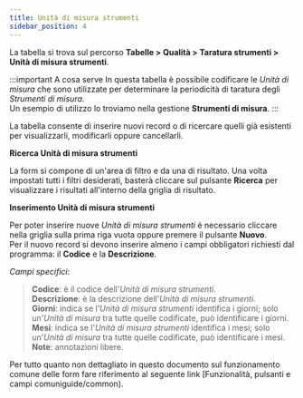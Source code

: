 ```yaml
---
title: Unità di misura strumenti
sidebar_position: 4
---
```


La tabella si trova sul percorso **Tabelle > Qualità > Taratura strumenti > Unità di misura strumenti**.

:::important A cosa serve
In questa tabella è possibile codificare le *Unità di misura* che sono utilizzate per determinare la periodicità di taratura degli *Strumenti di misura*.   
Un esempio di utilizzo lo troviamo nella gestione **Strumenti di misura**.
:::

La tabella consente di inserire nuovi record o di ricercare quelli già esistenti per visualizzarli, modificarli oppure cancellarli.

**Ricerca Unità di misura strumenti**

La form si compone di un'area di filtro e da una di risultato. Una volta impostati tutti i filtri desiderati, basterà cliccare sul pulsante **Ricerca** per visualizzare i risultati all'interno della griglia di risultato.

**Inserimento Unità di misura strumenti**

Per poter inserire nuove *Unità di misura strumenti* è necessario cliccare nella griglia sulla prima riga vuota oppure premere il pulsante **Nuovo**.   
Per il nuovo record si devono inserire almeno i campi obbligatori richiesti dal programma: il **Codice** e la **Descrizione**.

*Campi specifici*: 
    
> **Codice**: è il codice dell'*Unità di misura strumenti*.   
> **Descrizione**: è la descrizione dell'*Unità di misura strumenti*.   
> **Giorni**: indica se l'*Unità di misura strumenti* identifica i giorni; solo un'*Unità di misura* tra tutte quelle codificate, può identificare i giorni.   
> **Mesi**: indica se l'*Unità di misura strumenti* identifica i mesi; solo un'*Unità di misura* tra tutte quelle codificate, può identificare i mesi.   
> **Note**: annotazioni libere.

Per tutto quanto non dettagliato in questo documento sul funzionamento comune delle form fare riferimento al seguente link [Funzionalità, pulsanti e campi comuniguide/common).
